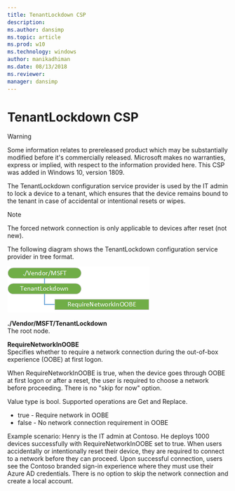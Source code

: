 ```yaml
---
title: TenantLockdown CSP
description: 
ms.author: dansimp
ms.topic: article
ms.prod: w10
ms.technology: windows
author: manikadhiman
ms.date: 08/13/2018
ms.reviewer: 
manager: dansimp
---
```


# TenantLockdown CSP

> [!WARNING]
> Some information relates to prereleased product which may be substantially modified before it's commercially released. Microsoft makes no warranties, express or implied, with respect to the information provided here. This CSP was added in Windows 10, version 1809.

The TenantLockdown configuration service provider is used by the IT admin to lock a device to a tenant, which ensures that the device remains bound to the tenant in case of accidental or intentional resets or wipes.

> [!NOTE]
> The forced network connection is only applicable to devices after reset (not new).

The following diagram shows the TenantLockdown configuration service provider in tree format.

![TenantLockdown CSP diagram](images/provisioning-csp-tenantlockdown.png)

<a href="" id="tenantlockdown"></a>**./Vendor/MSFT/TenantLockdown**  
The root node.

<a href="" id="requirenetworkinoobe"></a>**RequireNetworkInOOBE**  
Specifies whether to require a network connection during the out-of-box experience (OOBE) at first logon.

When RequireNetworkInOOBE is true, when the device goes through OOBE at first logon or after a reset, the user is required to choose a network before proceeding. There is no "skip for now" option.

Value type is bool. Supported operations are Get and Replace.

-  true - Require network in OOBE  
-  false - No network connection requirement in OOBE

Example scenario:  Henry is the IT admin at Contoso. He deploys 1000 devices successfully with RequireNetworkInOOBE set to true. When users accidentally or intentionally reset their device, they are required to connect to a network before they can proceed. Upon successful connection, users see the Contoso branded sign-in experience where they must use their Azure AD credentials. There is no option to skip the network connection and create a local account.
